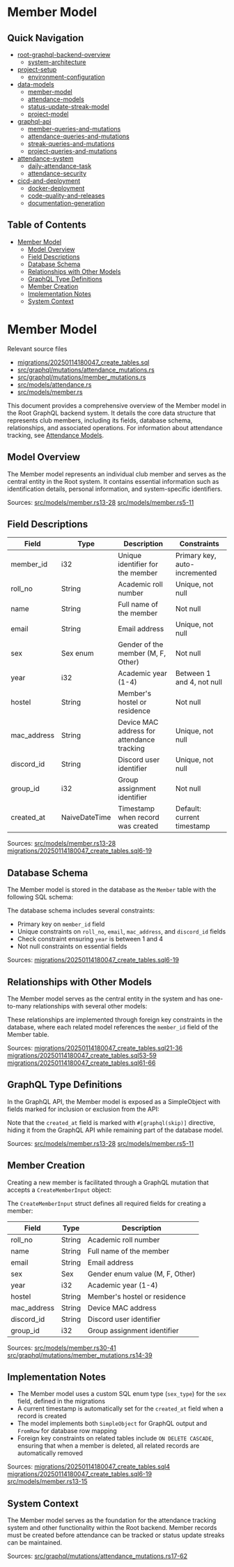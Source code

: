 #  Member Model

## Quick Navigation

- [root-graphql-backend-overview](1-root-graphql-backend-overview.md)
  - [system-architecture](1.1-system-architecture.md)
- [project-setup](2-project-setup.md)
  - [environment-configuration](2.1-environment-configuration.md)
- [data-models](3-data-models.md)
  - [member-model](3.1-member-model.md)
  - [attendance-models](3.2-attendance-models.md)
  - [status-update-streak-model](3.3-status-update-streak-model.md)
  - [project-model](3.4-project-model.md)
- [graphql-api](4-graphql-api.md)
  - [member-queries-and-mutations](4.1-member-queries-and-mutations.md)
  - [attendance-queries-and-mutations](4.2-attendance-queries-and-mutations.md)
  - [streak-queries-and-mutations](4.3-streak-queries-and-mutations.md)
  - [project-queries-and-mutations](4.4-project-queries-and-mutations.md)
- [attendance-system](5-attendance-system.md)
  - [daily-attendance-task](5.1-daily-attendance-task.md)
  - [attendance-security](5.2-attendance-security.md)
- [cicd-and-deployment](6-cicd-and-deployment.md)
  - [docker-deployment](6.1-docker-deployment.md)
  - [code-quality-and-releases](6.2-code-quality-and-releases.md)
  - [documentation-generation](6.3-documentation-generation.md)

## Table of Contents

- [Member Model](#member-model)
  - [Model Overview](#model-overview)
  - [Field Descriptions](#field-descriptions)
  - [Database Schema](#database-schema)
  - [Relationships with Other Models](#relationships-with-other-models)
  - [GraphQL Type Definitions](#graphql-type-definitions)
  - [Member Creation](#member-creation)
  - [Implementation Notes](#implementation-notes)
  - [System Context](#system-context)

# Member Model

Relevant source files

* [migrations/20250114180047\_create\_tables.sql](https://github.com/nitronium-ops/root/blob/f2ed7e90/migrations/20250114180047_create_tables.sql)
* [src/graphql/mutations/attendance\_mutations.rs](https://github.com/nitronium-ops/root/blob/f2ed7e90/src/graphql/mutations/attendance_mutations.rs)
* [src/graphql/mutations/member\_mutations.rs](https://github.com/nitronium-ops/root/blob/f2ed7e90/src/graphql/mutations/member_mutations.rs)
* [src/models/attendance.rs](https://github.com/nitronium-ops/root/blob/f2ed7e90/src/models/attendance.rs)
* [src/models/member.rs](https://github.com/nitronium-ops/root/blob/f2ed7e90/src/models/member.rs)

This document provides a comprehensive overview of the Member model in the Root GraphQL backend system. It details the core data structure that represents club members, including its fields, database schema, relationships, and associated operations. For information about attendance tracking, see [Attendance Models](/nitronium-ops/root/3.2-attendance-models).

## Model Overview

The Member model represents an individual club member and serves as the central entity in the Root system. It contains essential information such as identification details, personal information, and system-specific identifiers.

Sources: [src/models/member.rs13-28](https://github.com/nitronium-ops/root/blob/f2ed7e90/src/models/member.rs#L13-L28) [src/models/member.rs5-11](https://github.com/nitronium-ops/root/blob/f2ed7e90/src/models/member.rs#L5-L11)

## Field Descriptions

| Field | Type | Description | Constraints |
| --- | --- | --- | --- |
| member\_id | i32 | Unique identifier for the member | Primary key, auto-incremented |
| roll\_no | String | Academic roll number | Unique, not null |
| name | String | Full name of the member | Not null |
| email | String | Email address | Unique, not null |
| sex | Sex enum | Gender of the member (M, F, Other) | Not null |
| year | i32 | Academic year (1-4) | Between 1 and 4, not null |
| hostel | String | Member's hostel or residence | Not null |
| mac\_address | String | Device MAC address for attendance tracking | Unique, not null |
| discord\_id | String | Discord user identifier | Unique, not null |
| group\_id | i32 | Group assignment identifier | Not null |
| created\_at | NaiveDateTime | Timestamp when record was created | Default: current timestamp |

Sources: [src/models/member.rs13-28](https://github.com/nitronium-ops/root/blob/f2ed7e90/src/models/member.rs#L13-L28) [migrations/20250114180047\_create\_tables.sql6-19](https://github.com/nitronium-ops/root/blob/f2ed7e90/migrations/20250114180047_create_tables.sql#L6-L19)

## Database Schema

The Member model is stored in the database as the `Member` table with the following SQL schema:

The database schema includes several constraints:

* Primary key on `member_id` field
* Unique constraints on `roll_no`, `email`, `mac_address`, and `discord_id` fields
* Check constraint ensuring `year` is between 1 and 4
* Not null constraints on essential fields

Sources: [migrations/20250114180047\_create\_tables.sql6-19](https://github.com/nitronium-ops/root/blob/f2ed7e90/migrations/20250114180047_create_tables.sql#L6-L19)

## Relationships with Other Models

The Member model serves as the central entity in the system and has one-to-many relationships with several other models:

These relationships are implemented through foreign key constraints in the database, where each related model references the `member_id` field of the Member table.

Sources: [migrations/20250114180047\_create\_tables.sql21-36](https://github.com/nitronium-ops/root/blob/f2ed7e90/migrations/20250114180047_create_tables.sql#L21-L36) [migrations/20250114180047\_create\_tables.sql53-59](https://github.com/nitronium-ops/root/blob/f2ed7e90/migrations/20250114180047_create_tables.sql#L53-L59) [migrations/20250114180047\_create\_tables.sql61-66](https://github.com/nitronium-ops/root/blob/f2ed7e90/migrations/20250114180047_create_tables.sql#L61-L66)

## GraphQL Type Definitions

In the GraphQL API, the Member model is exposed as a SimpleObject with fields marked for inclusion or exclusion from the API:

Note that the `created_at` field is marked with `#[graphql(skip)]` directive, hiding it from the GraphQL API while remaining part of the database model.

Sources: [src/models/member.rs13-28](https://github.com/nitronium-ops/root/blob/f2ed7e90/src/models/member.rs#L13-L28) [src/models/member.rs5-11](https://github.com/nitronium-ops/root/blob/f2ed7e90/src/models/member.rs#L5-L11)

## Member Creation

Creating a new member is facilitated through a GraphQL mutation that accepts a `CreateMemberInput` object:

The `CreateMemberInput` struct defines all required fields for creating a member:

| Field | Type | Description |
| --- | --- | --- |
| roll\_no | String | Academic roll number |
| name | String | Full name of the member |
| email | String | Email address |
| sex | Sex | Gender enum value (M, F, Other) |
| year | i32 | Academic year (1-4) |
| hostel | String | Member's hostel or residence |
| mac\_address | String | Device MAC address |
| discord\_id | String | Discord user identifier |
| group\_id | i32 | Group assignment identifier |

Sources: [src/models/member.rs30-41](https://github.com/nitronium-ops/root/blob/f2ed7e90/src/models/member.rs#L30-L41) [src/graphql/mutations/member\_mutations.rs14-39](https://github.com/nitronium-ops/root/blob/f2ed7e90/src/graphql/mutations/member_mutations.rs#L14-L39)

## Implementation Notes

* The Member model uses a custom SQL enum type (`sex_type`) for the `sex` field, defined in the migrations
* A current timestamp is automatically set for the `created_at` field when a record is created
* The model implements both `SimpleObject` for GraphQL output and `FromRow` for database row mapping
* Foreign key constraints on related tables include `ON DELETE CASCADE`, ensuring that when a member is deleted, all related records are automatically removed

Sources: [migrations/20250114180047\_create\_tables.sql4](https://github.com/nitronium-ops/root/blob/f2ed7e90/migrations/20250114180047_create_tables.sql#L4-L4) [migrations/20250114180047\_create\_tables.sql6-19](https://github.com/nitronium-ops/root/blob/f2ed7e90/migrations/20250114180047_create_tables.sql#L6-L19) [src/models/member.rs13-15](https://github.com/nitronium-ops/root/blob/f2ed7e90/src/models/member.rs#L13-L15)

## System Context

The Member model serves as the foundation for the attendance tracking system and other functionality within the Root backend. Member records must be created before attendance can be tracked or status update streaks can be maintained.

Sources: [src/graphql/mutations/attendance\_mutations.rs17-62](https://github.com/nitronium-ops/root/blob/f2ed7e90/src/graphql/mutations/attendance_mutations.rs#L17-L62)